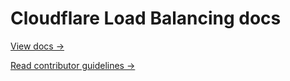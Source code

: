 # Cloudflare Load Balancing docs

[View docs →](https://secret.wiki/load-balancing)

[Read contributor guidelines →](https://secret.wiki/docs-engine/contributing/content-framework)
